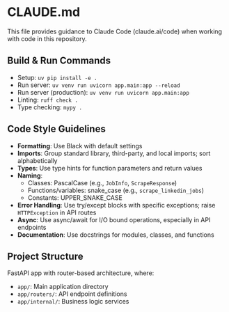# CLAUDE.md

This file provides guidance to Claude Code (claude.ai/code) when working with code in this repository.

## Build & Run Commands

- Setup: `uv pip install -e .`
- Run server: `uv venv run uvicorn app.main:app --reload`
- Run server (production): `uv venv run uvicorn app.main:app`
- Linting: `ruff check .`
- Type checking: `mypy .`

## Code Style Guidelines

- **Formatting**: Use Black with default settings
- **Imports**: Group standard library, third-party, and local imports; sort alphabetically
- **Types**: Use type hints for function parameters and return values
- **Naming**:
  - Classes: PascalCase (e.g., `JobInfo`, `ScrapeResponse`)
  - Functions/variables: snake_case (e.g., `scrape_linkedin_jobs`)
  - Constants: UPPER_SNAKE_CASE
- **Error Handling**: Use try/except blocks with specific exceptions; raise `HTTPException` in API routes
- **Async**: Use async/await for I/O bound operations, especially in API endpoints
- **Documentation**: Use docstrings for modules, classes, and functions

## Project Structure

FastAPI app with router-based architecture, where:
- `app/`: Main application directory
- `app/routers/`: API endpoint definitions
- `app/internal/`: Business logic services